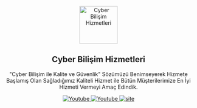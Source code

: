 <p align="center">
 <img width="100px" src="https://cdn.discordapp.com/attachments/1128394278272499948/1142401891771363338/logo.png" align="center" alt="Cyber Bilişim Hizmetleri" />
 <h2 align="center">Cyber Bilişim Hizmetleri</h2>
 <p align="center">"Cyber Bilişim ile Kalite ve Güvenlik" Sözümüzü Benimseyerek Hizmete
Başlamış Olan Sağladığımız Kaliteli Hizmet ile Bütün Müşterilerimize En
İyi Hizmeti Vermeyi Amaç Edindik.</p>
</p>
  <p align="center">
    <a href="https://www.youtube.com/@CyberBilisimHizmetleri">
      <img alt="Youtube" src="https://cdn.discordapp.com/attachments/1128397959285981214/1142407028963287181/Background_2.png" />
    </a>
    <a href="https://github.com/anuraghazra/github-readme-stats/graphs/contributors">
      <img alt="Youtube" src="https://cdn.discordapp.com/attachments/1128397959285981214/1142407661816655893/wedsad.png)https://cdn.discordapp.com/attachments/1128397959285981214/1142407661816655893/wedsad.png" />
      <img alt="site" src="" />
    </a>
